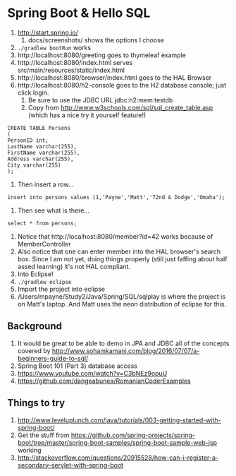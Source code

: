 
# Spring Boot & Hello SQL

1. http://start.spring.io/
   1. docs/screenshots/ shows the options I choose
1. `./gradlew bootRun` works
1. http://localhost:8080/greeting goes to thymeleaf example
1. http://localhost:8080/index.html serves src/main/resources/static/index.html 
1. http://localhost:8080/browser/index.html goes to the HAL Browser
1. http://localhost:8080/h2-console goes to the H2 database console; just click login.
   1. Be sure to use the JDBC URL jdbc:h2:mem:testdb
   1. Copy from http://www.w3schools.com/sql/sql_create_table.asp (which has a nice try it yourself feature!)
~~~~~
CREATE TABLE Persons
(
PersonID int,
LastName varchar(255),
FirstName varchar(255),
Address varchar(255),
City varchar(255)
);
~~~~~
  1. Then insert a row...
~~~~~
insert into persons values (1,'Payne','Matt','72nd & Dodge','Omaha');
~~~~~
  1. Then see what is there...
~~~~~
select * from persons;
~~~~~  
1. Notice that http://localhost:8080/member?id=42 works because of MemberController
1. Also notice that one can enter member into the HAL browser's search box.  Since I am not yet, doing things properly (still just faffing about half assed learning) it's not HAL compliant.
1. Into Eclipse!
  1. `./gradlew eclipse`
  1. Import the project into eclipse
  1. /Users/mpayne/Study2/Java/Spring/SQL/sqlplay is where the project is on Matt's laptop.  And Matt uses the neon distribution of eclipse for this.


## Background
1. It would be great to be able to demo in JPA and JDBC all of the concepts covered by http://www.sohamkamani.com/blog/2016/07/07/a-beginners-guide-to-sql/
1. Spring Boot 101 (Part 3) database access
  1. https://www.youtube.com/watch?v=C3bNEz9opuU
  1. https://github.com/dangeabunea/RomanianCoderExamples
  
## Things to try
1. http://www.leveluplunch.com/java/tutorials/003-getting-started-with-spring-boot/
1. Get the stuff from https://github.com/spring-projects/spring-boot/tree/master/spring-boot-samples/spring-boot-sample-web-jsp working
1. http://stackoverflow.com/questions/20915528/how-can-i-register-a-secondary-servlet-with-spring-boot 


